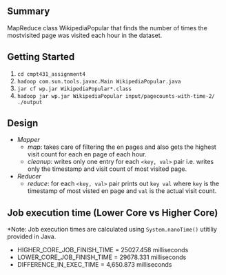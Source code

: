 ## Summary

MapReduce class WikipediaPopular that finds the number of times the mostvisited page was visited each hour in the dataset.

## Getting Started

1. `cd cmpt431_assignment4`
2. `hadoop com.sun.tools.javac.Main WikipediaPopular.java`
3. `jar cf wp.jar WikipediaPopular*.class`
4. `hadoop jar wp.jar WikipediaPopular input/pagecounts-with-time-2/ ./output`

## Design

- _Mapper_
  - _map_: takes care of filtering the en pages and also gets the highest visit count for each en page of each hour.
  - _cleanup_: writes only one entry for each `<key, val>` pair i.e. writes only the timestamp and visit count of most visited page.
- _Reducer_
  - _reduce_: for each `<key, val>` pair prints out `key val` where `key` is the timestamp of most visted en page and `val` is the actual visit count.

## Job execution time (Lower Core vs Higher Core)

\*Note: Job execution times are calculated using `System.nanoTime()` utitiliy provided in Java.

- HIGHER_CORE_JOB_FINISH_TIME = 25027.458 milliseconds
- LOWER_CORE_JOB_FINISH_TIME = 29678.331 milliseconds
- DIFFERENCE_IN_EXEC_TIME = 4,650.873 milliseconds
